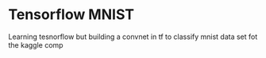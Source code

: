 # Tensorflow MNIST

Learning tesnorflow but building a convnet in tf to classify mnist data set fot the kaggle comp
